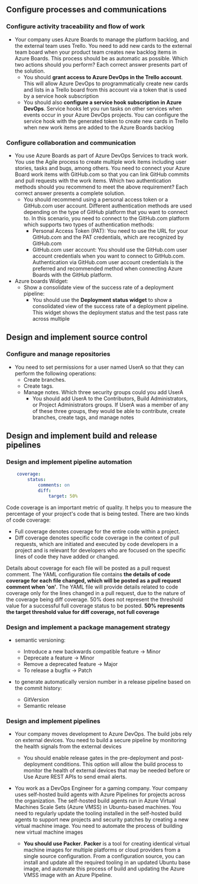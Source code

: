 ## Configure processes and communications

### Configure activity traceability and flow of work

- Your company uses Azure Boards to manage the platform backlog, and the external team uses Trello. You need to add new cards to the external team board when your product team creates new backlog items in Azure Boards. This process should be as automatic as possible. Which two actions should you perform? Each correct answer presents part of the solution.
  - You should **grant access to Azure DevOps in the Trello account**. This will allow Azure DevOps to programmatically create new cards and lists in a Trello board from this account via a token that is used by a service hook subscription
  - You should also **configure a service hook subscription in Azure DevOps**. Service hooks let you run tasks on other services when events occur in your Azure DevOps projects. You can configure the service hook with the generated token to create new cards in Trello when new work items are added to the Azure Boards backlog

### Configure collaboration and communication

- You use Azure Boards as part of Azure DevOps Services to track work. You use the Agile process to create multiple work items including user stories, tasks and bugs, among others. You need to connect your Azure Board work items with GitHub.com so that you can link GitHub commits and pull requests with the work items. Which two authentication methods should you recommend to meet the above requirement? Each correct answer presents a complete solution.
  - You should recommend using a personal access token or a GitHub.com user account. Different authentication methods are used depending on the type of GitHub platform that you want to connect to.
    In this scenario, you need to connect to the GitHub.com platform which supports two types of authentication methods:
    - Personal Access Token (PAT): You need to use the URL for your GitHub.com and the PAT credentials, which are recognized by GitHub.com
    - GitHub.com user account: You should use the GitHub.com user account credentials when you want to connect to GitHub.com. Authentication via GitHub.com user account credentials is the     preferred and recommended method when connecting Azure Boards with the GitHub platform.
- Azure boards Widget:
  - Show a consolidate view of the success rate of a deployment pipeline:
    - You should use the **Deployment status widget** to show a consolidated view of the success rate of a deployment pipeline. This widget shows the deployment status and the test pass rate across multiple

## Design and implement source control

### Configure and manage repositories

- You need to set permissions for a user named UserA so that they can perform the following operations:
  - Create branches.
  - Create tags.
  - Manage notes.
    Which three security groups could you add UserA
    - You should add UserA to the Contributors, Build Administrators, or Project Administrators groups. If UserA was a member of any of these three groups, they would be able to contribute, create branches, create tags, and manage notes

## Design and implement build and release pipelines

### Design and implement pipeline automation

```yaml
    coverage:
        status:
            comments: on
            diff:
                target: 50%

```

Code coverage is an important metric of quality. It helps you to measure the percentage of your project's code that is being tested. There are two kinds of code coverage:

- Full coverage denotes coverage for the entire code within a project.
- Diff coverage denotes specific code coverage in the context of pull requests, which are initiated and executed by code developers in a project and is relevant for developers who are focused on the specific lines of code they have added or changed.

Details about coverage for each file will be posted as a pull request comment. The YAML configuration file contains **the details of code coverage for each file changed, which will be posted as a pull request comment when 'on'**.
The YAML file will provide details related to code coverage only for the lines changed in a pull request, due to the nature of the coverage being diff coverage.
50% does not represent the threshold value for a successful full coverage status to be posted. **50% represents the target threshold value for diff coverage, not full coverage**

### Design and implement a package management strategy

- semantic versioning:
  - Introduce a new backwards compatible feature -> Minor
  - Deprecate a feature -> Minor
  - Remove a deprecated feature -> Major
  - To release a bugfix -> Patch

- to generate automatically version number in a release pipeline based on the commit history:
  - GitVersion
  - Semantic release

### Design and implement pipelines

- Your company moves development to Azure DevOps. The build jobs rely on external devices. You need to build a secure pipeline by monitoring the health signals from the external devices
  - You should enable release gates in the pre-deployment and post-deployment conditions. This option will allow the build process to monitor the health of external devices that may be needed before or Use Azure REST APIs to send email alerts.

- You work as a DevOps Engineer for a gaming company. Your company uses self-hosted build agents with Azure Pipelines for projects across the organization. The self-hosted build agents run in Azure Virtual Machines Scale Sets (Azure VMSS) in Ubuntu-based machines. You need to regularly update the tooling installed in the self-hosted build agents to support new projects and security patches by creating a new virtual machine image. You need to automate the process of building new virtual machine images
  - **You should use Packer**. **Packer** is a tool for creating identical virtual machine images for multiple platforms or cloud providers from a single source configuration. From a configuration source, you can install and update all the required tooling in an updated Ubuntu base image, and automate this process of build and updating the Azure VMSS image with an Azure Pipeline.
